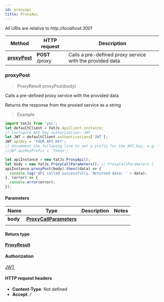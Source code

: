 ```yaml
---
id: proxyapi
title: ProxyApi
---
```


All URIs are relative to *http://localhost:3001*

Method | HTTP request | Description
------------- | ------------- | -------------
[**proxyPost**](ProxyApi.md#proxyPost) | **POST** /proxy |  Calls a pre-defined proxy service with the provided data



### proxyPost

> ProxyResult proxyPost(body)

 Calls a pre-defined proxy service with the provided data

Returns the response from the proxied service as a string

> Example

```javascript
import YatJs from 'yat';
let defaultClient = YatJs.ApiClient.instance;
// Configure API key authorization: JWT
let JWT = defaultClient.authentications['JWT'];
JWT.apiKey = 'YOUR API KEY';
// Uncomment the following line to set a prefix for the API key, e.g. "Token" (defaults to null)
//JWT.apiKeyPrefix = 'Token';

let apiInstance = new YatJs.ProxyApi();
let body = new YatJs.ProxyCallParameters(); // ProxyCallParameters | 
apiInstance.proxyPost(body).then((data) => {
  console.log('API called successfully. Returned data: ' + data);
}, (error) => {
  console.error(error);
});

```

#### Parameters


Name | Type | Description  | Notes
------------- | ------------- | ------------- | -------------
**body** | [**ProxyCallParameters**](../sdk_nodejs_index#ProxyCallParameters)
|  | 

#### Return type


[**ProxyResult**](../sdk_nodejs_index#ProxyResult)


#### Authorization

[JWT](../sdk_nodejs_index#JWT)

#### HTTP request headers

- **Content-Type**: Not defined
- **Accept**: */*

